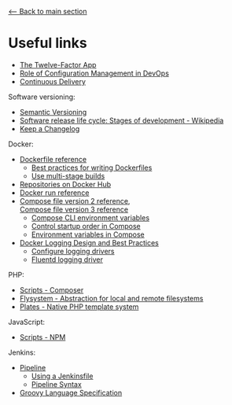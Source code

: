[<-- Back to main section](../README.md)

# Useful links

- [The Twelve-Factor App](https://12factor.net/)
- [Role of Configuration Management in DevOps](https://www.pluralsight.com/guides/role-of-configuration-management-in-devops)
- [Continuous Delivery](https://continuousdelivery.com/)

Software versioning:

- [Semantic Versioning](https://semver.org)
- [Software release life cycle: Stages of development - Wikipedia](https://en.wikipedia.org/wiki/Software_release_life_cycle#Stages_of_development)
- [Keep a Changelog](https://keepachangelog.com/en/1.0.0/)

Docker:

- [Dockerfile reference](https://docs.docker.com/engine/reference/builder/)
    - [Best practices for writing Dockerfiles](https://docs.docker.com/develop/develop-images/dockerfile_best-practices/)
    - [Use multi-stage builds](https://docs.docker.com/develop/develop-images/multistage-build/)
- [Repositories on Docker Hub](https://docs.docker.com/docker-hub/repos/)
- [Docker run reference](https://docs.docker.com/engine/reference/run/)
- [Compose file version 2 reference](https://docs.docker.com/compose/compose-file/compose-file-v2/),  
  [Compose file version 3 reference](https://docs.docker.com/compose/compose-file/)
    - [Compose CLI environment variables](https://docs.docker.com/compose/reference/envvars/)
    - [Control startup order in Compose](https://docs.docker.com/compose/startup-order/)
    - [Environment variables in Compose](https://docs.docker.com/compose/environment-variables/)
- [Docker Logging Design and Best Practices](https://success.docker.com/article/logging-best-practices)
    - [Configure logging drivers](https://docs.docker.com/config/containers/logging/configure/)
    - [Fluentd logging driver](https://docs.docker.com/config/containers/logging/fluentd/)

PHP:

- [Scripts - Composer](https://getcomposer.org/doc/articles/scripts.md)
- [Flysystem - Abstraction for local and remote filesystems](https://github.com/thephpleague/flysystem)
- [Plates - Native PHP template system](https://github.com/thephpleague/plates)

JavaScript:

- [Scripts - NPM](https://docs.npmjs.com/misc/scripts)

Jenkins:

- [Pipeline](https://jenkins.io/doc/book/pipeline/)
    - [Using a Jenkinsfile](https://jenkins.io/doc/book/pipeline/jenkinsfile/)
    - [Pipeline Syntax](https://jenkins.io/doc/book/pipeline/syntax/#scripted-pipeline)
- [Groovy Language Specification](http://groovy-lang.org/documentation.html#languagespecification)
